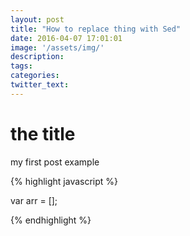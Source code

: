 ```yaml
---
layout: post
title: "How to replace thing with Sed"
date: 2016-04-07 17:01:01
image: '/assets/img/'
description:
tags:
categories:
twitter_text:
---
```


# the title #

my first post example

{% highlight javascript %}

var arr = [];

{% endhighlight %}
